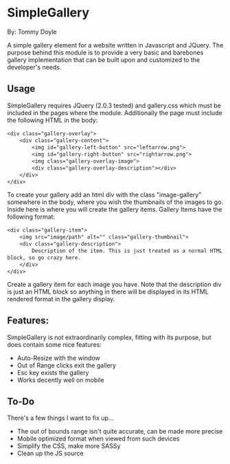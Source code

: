 SimpleGallery
=============
By: Tommy Doyle

A simple gallery element for a website written in Javascript and JQuery. The purpose behind this module is to provide a very basic and barebones gallery implementation that can be built upon and customized to the developer's needs.

Usage
---
SimpleGallery requires JQuery (2.0.3 tested) and gallery.css which must be included in the pages where the module. Additionally the page must include the following HTML in the body:

	<div class="gallery-overlay">
		<div class="gallery-content">
			<img id="gallery-left-button" src="leftarrow.png">
			<img id="gallery-right-button" src="rightarrow.png">
			<img class="gallery-overlay-image">
			<div class="gallery-overlay-description"></div>
		</div>
	</div>

To create your gallery add an html div with the class "image-gallery" somewhere in the body, where you wish the thumbnails of the images to go. Inside here is where you will create the gallery items. Gallery Items have the following format:

	<div class="gallery-item">
		<img src="image/path" alt="" class="gallery-thumbnail">
		<div class="gallery-description">
			Description of the item. This is just treated as a normal HTML block, so go crazy here.
		</div>
	</div>

Create a gallery item for each image you have. Note that the description div is just an HTML block so anything in there will be displayed in its HTML rendered format in the gallery display.

Features:
---------
SimpleGallery is not extraordinarily complex, fitting with its purpose, but does contain some nice features:

*	Auto-Resize with the window
*	Out of Range clicks exit the gallery
*	Esc key exists the gallery
*	Works decently well on mobile

To-Do
------
There's a few things I want to fix up...

*	The out of bounds range isn't quite accurate, can be made more precise
*	Mobile optimized format when viewed from such devices
*	Simplify the CSS, make more SASSy
*	Clean up the JS source
